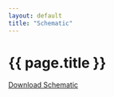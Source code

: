 ```yaml
---
layout: default
title: "Schematic"
---
```


{{ page.title }}
================

<a href="assets/ESP32C3_Breadboard-Adapter_Schematic.pdf">Download Schematic</a>